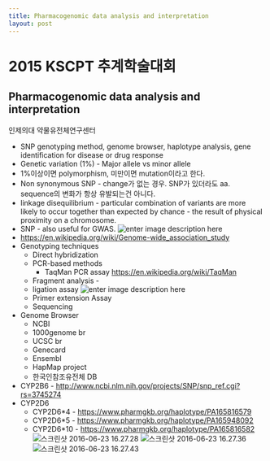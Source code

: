 ```yaml
---
title: Pharmacogenomic data analysis and interpretation
layout: post
---
```


# 2015 KSCPT 추계학술대회
## Pharmacogenomic data analysis and interpretation
인제의대 약물유전체연구센터

* SNP genotyping method, genome browser, haplotype analysis, gene identification for disease or drug response
* Genetic variation (1%) - Major allele vs minor allele
* 1%이상이면 polymorphism, 미만이면 mutation이라고 한다.
* Non synonymous SNP - change가 없는 경우. SNP가 있더라도 aa. sequence의 변화가 항상 유발되는건 아니다.
* linkage disequilibrium - particular combination of variants are more likely to occur together than expected by chance - the result of physical proximity on a chromosome.
* SNP - also useful for GWAS.
![enter image description here](http://homes.cs.washington.edu/~suinlee/figures/gwas.gif)
* https://en.wikipedia.org/wiki/Genome-wide_association_study
* Genotyping techniques
  * Direct hybridization
  * PCR-based methods
    * TaqMan PCR assay https://en.wikipedia.org/wiki/TaqMan
  * Fragment analysis -
  * ligation assay ![enter image description here](http://image.slidesharecdn.com/snpgenotypingtechnologies-130626115726-phpapp01/95/snp-genotyping-technologies-16-638.jpg?cb=1372248070)
  * Primer extension Assay
  * Sequencing
* Genome Browser
  * NCBI
  * 1000genome br
  * UCSC br
  * Genecard
  * Ensembl
  * HapMap project
  * 한국인참조유전체 DB
* CYP2B6 -  http://www.ncbi.nlm.nih.gov/projects/SNP/snp_ref.cgi?rs=3745274
* CYP2D6
  * CYP2D6\*4 - https://www.pharmgkb.org/haplotype/PA165816579
  * CYP2D6\*5 - https://www.pharmgkb.org/haplotype/PA165948092
  * CYP2D6\*10 - https://www.pharmgkb.org/haplotype/PA165816582
![스크린샷 2016-06-23 16.27.28](http://i.imgur.com/B46Rufv.png)
![스크린샷 2016-06-23 16.27.36](http://i.imgur.com/Mxmzcgp.png)
![스크린샷 2016-06-23 16.27.43](http://i.imgur.com/nBLuN47.png)
